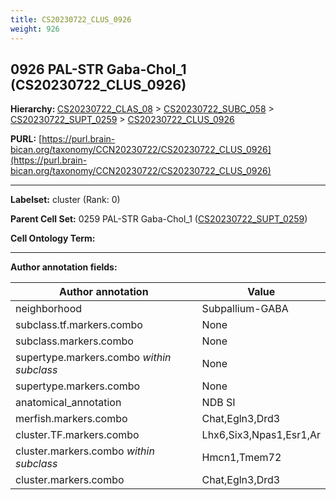 ```yaml
---
title: CS20230722_CLUS_0926
weight: 926
---
```

## 0926 PAL-STR Gaba-Chol_1 (CS20230722_CLUS_0926)
<b>Hierarchy: </b>
[CS20230722_CLAS_08](../CS20230722_CLAS_08) >
[CS20230722_SUBC_058](../CS20230722_SUBC_058) >
[CS20230722_SUPT_0259](../CS20230722_SUPT_0259) >
[CS20230722_CLUS_0926](../CS20230722_CLUS_0926)

**PURL:** [https://purl.brain-bican.org/taxonomy/CCN20230722/CS20230722_CLUS_0926](https://purl.brain-bican.org/taxonomy/CCN20230722/CS20230722_CLUS_0926)

---


**Labelset:** cluster (Rank: 0)

**Parent Cell Set:** 0259 PAL-STR Gaba-Chol_1 ([CS20230722_SUPT_0259](../CS20230722_SUPT_0259))



**Cell Ontology Term:** 

[MARKER GENES.]: #


---

[TRANSFERRED ANNOTATIONS.]: #


[AUTHOR ANNOTATION FIELDS.]: #


**Author annotation fields:**

| Author annotation | Value |
|-------------------|-------|
|neighborhood|Subpallium-GABA|
|subclass.tf.markers.combo|None|
|subclass.markers.combo|None|
|supertype.markers.combo _within subclass_|None|
|supertype.markers.combo|None|
|anatomical_annotation|NDB SI|
|merfish.markers.combo|Chat,Egln3,Drd3|
|cluster.TF.markers.combo|Lhx6,Six3,Npas1,Esr1,Ar|
|cluster.markers.combo _within subclass_|Hmcn1,Tmem72|
|cluster.markers.combo|Chat,Egln3,Drd3|
